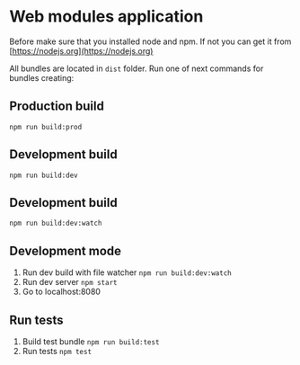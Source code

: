 # Web modules application

Before make sure that you installed node and npm. If not you can get it from [https://nodejs.org](https://nodejs.org)

All bundles are located in `dist` folder. Run one of next commands for bundles creating:

## Production build
`npm run build:prod`

## Development build
`npm run build:dev`

## Development build
`npm run build:dev:watch`

## Development mode
1. Run dev build with file watcher `npm run build:dev:watch`
2. Run dev server `npm start`
3. Go to localhost:8080

## Run tests
1. Build test bundle
`npm run build:test`
2. Run tests
`npm test`